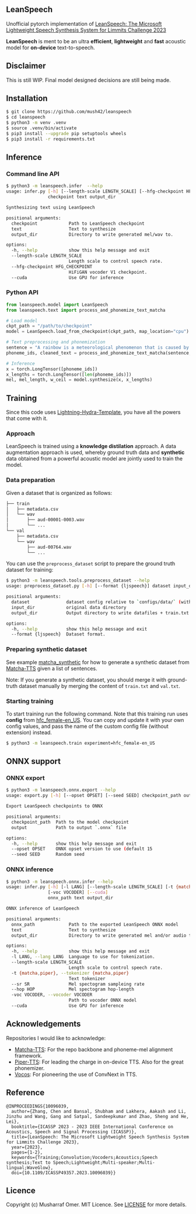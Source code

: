## LeanSpeech

Unofficial pytorch implementation of [LeanSpeech: The Microsoft Lightweight Speech Synthesis System for Limmits Challenge 2023](https://ieeexplore.ieee.org/document/10096039)

**LeanSpeech** is ment to be an ultra **efficient**, **lightweight** and **fast** acoustic model for **on-device** text-to-speech.

## Disclaimer

This is still WIP. Final model designed decisions are still being made.

## Installation

```bash
$ git clone https://github.com/mush42/leanspeech
$ cd leanspeech
$ python3 -m venv .venv
$ source .venv/bin/activate
$ pip3 install --upgrade pip setuptools wheels
$ pip3 install -r requirements.txt
```

## Inference

### Command line API

```bash
$ python3 -m leanspeech.infer  --help
usage: infer.py [-h] [--length-scale LENGTH_SCALE] [--hfg-checkpoint HFG_CHECKPOINT] [--cuda]
                checkpoint text output_dir

Synthesizing text using LeanSpeech

positional arguments:
  checkpoint            Path to LeanSpeech checkpoint
  text                  Text to synthesize
  output_dir            Directory to write generated mel/wav to.

options:
  -h, --help            show this help message and exit
  --length-scale LENGTH_SCALE
                        Length scale to control speech rate.
  --hfg-checkpoint HFG_CHECKPOINT
                        HiFiGAN vocoder V1 checkpoint.
  --cuda                Use GPU for inference
```

### Python API

```python
from leanspeech.model import LeanSpeech
from leanspeech.text import process_and_phonemize_text_matcha

# Load model
ckpt_path = "/path/to/checkpoint"
model = LeanSpeech.load_from_checkpoint(ckpt_path, map_location="cpu")

# Text preprocessing and phonemization
sentence = "A rainbow is a meteorological phenomenon that is caused by reflection, refraction and dispersion of light in water droplets resulting in a spectrum of light appearing in the sky."
phoneme_ids, cleaned_text = process_and_phonemize_text_matcha(sentence, "en-us")

# Inference
x = torch.LongTensor([phoneme_ids])
x_lengths = torch.LongTensor([len(phoneme_ids)])
mel, mel_length, w_ceil = model.synthesize(x, x_lengths)
```

## Training

Since this code uses [Lightning-Hydra-Template](https://github.com/ashleve/lightning-hydra-template), you have all the powers that come with it.

### Approach

LeanSpeech is trained using a **knowledge distilation** approach. A data augmentation approach is used, whereby ground truth data and **synthetic** data obtained from a powerful acoustic model are jointly used to train the model.

### Data preparation

Given a dataset that is organized as follows:

```bash
├── train
│   ├── metadata.csv
│   └── wav
│       ├── aud-00001-0003.wav
│       └── ...
└── val
    ├── metadata.csv
    └── wav
        ├── aud-00764.wav
        └── ...
```

You can use the `preprocess_dataset` script to prepare the ground truth dataset for training:

```bash
$ python3 -m leanspeech.tools.preprocess_dataset --help
usage: preprocess_dataset.py [-h] [--format {ljspeech}] dataset input_dir output_dir

positional arguments:
  dataset              dataset config relative to `configs/data/` (without the suffix)
  input_dir            original data directory
  output_dir           Output directory to write datafiles + train.txt and val.txt

options:
  -h, --help           show this help message and exit
  --format {ljspeech}  Dataset format.
```

### Preparing synthetic dataset

See example [matcha_synthetic](./leanspeech/tools/matcha_synthetic.py) for how to generate a synthetic dataset  from  [Matcha-TTS](https://github.com/shivammehta25/Matcha-TTS) given a list of sentences.

Note: If you generate a synthetic dataset, you should merge it with ground-truth dataset manually by merging  the content of `train.txt` and `val.txt`.

### Starting training

To start training run the following command. Note that this training run uses **config** from [hfc_female-en_US](./configs/experiment/hfc_female-en_US.yaml). You can copy and update it with your own config values, and pass the name of the custom config file (without extension) instead.

```bash
$ python3 -m leanspeech.train experiment=hfc_female-en_US
``` 

## ONNX support

### ONNX export

```bash
$ python3 -m leanspeech.onnx.export --help
usage: export.py [-h] [--opset OPSET] [--seed SEED] checkpoint_path output

Export LeanSpeech checkpoints to ONNX

positional arguments:
  checkpoint_path  Path to the model checkpoint
  output           Path to output `.onnx` file

options:
  -h, --help       show this help message and exit
  --opset OPSET    ONNX opset version to use (default 15
  --seed SEED      Random seed
```

### ONNX inference

```bash
$ python3 -m leanspeech.onnx.infer --help
usage: infer.py [-h] [-l LANG] [--length-scale LENGTH_SCALE] [-t {matcha,piper}] [--sr SR] [--hop HOP]
                [-voc VOCODER] [--cuda]
                onnx_path text output_dir

ONNX inference of LeanSpeech

positional arguments:
  onnx_path             Path to the exported LeanSpeech ONNX model
  text                  Text to synthesize
  output_dir            Directory to write generated mel and/or audio to.

options:
  -h, --help            show this help message and exit
  -l LANG, --lang LANG  Language to use for tokenization.
  --length-scale LENGTH_SCALE
                        Length scale to control speech rate.
  -t {matcha,piper}, --tokenizer {matcha,piper}
                        Text tokenizer
  --sr SR               Mel spectogram sampleing rate
  --hop HOP             Mel spectogram hop-length
  -voc VOCODER, --vocoder VOCODER
                        Path to vocoder ONNX model
  --cuda                Use GPU for inference
```

## Acknowledgements

Repositories I would like to acknowledge:

- [Matcha-TTS](https://github.com/shivammehta25/Matcha-TTS): For the repo backbone and phoneme-mel alignment framework.
- [Piper-TTS](https://github.com/rhasspy/piper): For leading the charge in on-device TTS. Also for the great phonemizer.
- [Vocos](https://github.com/gemelo-ai/vocos/): For pioneering the use of ConvNext in TTS.

## Reference

```
@INPROCEEDINGS{10096039,
  author={Zhang, Chen and Bansal, Shubham and Lakhera, Aakash and Li, Jinzhu and Wang, Gang and Satpal, Sandeepkumar and Zhao, Sheng and He, Lei},
  booktitle={ICASSP 2023 - 2023 IEEE International Conference on Acoustics, Speech and Signal Processing (ICASSP)}, 
  title={LeanSpeech: The Microsoft Lightweight Speech Synthesis System for Limmits Challenge 2023}, 
  year={2023},
  pages={1-2},
  keywords={Training;Convolution;Vocoders;Acoustics;Speech synthesis;Text to Speech;Lightweight;Multi-speaker;Multi-lingual;WaveGlow},
  doi={10.1109/ICASSP49357.2023.10096039}}
```

## Licence

Copyright (c) Musharraf Omer. MIT Licence. See [LICENSE](./LICENSE) for more details.
